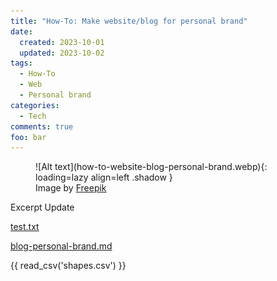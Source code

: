 ```yaml
---
title: "How-To: Make website/blog for personal brand"
date:
  created: 2023-10-01 
  updated: 2023-10-02 
tags: 
  - How-To
  - Web
  - Personal brand
categories:
  - Tech
comments: true
foo: bar
---
```


<figure markdown>
  ![Alt text](how-to-website-blog-personal-brand.webp){: loading=lazy align=left .shadow }
  <figcaption>Image by <a href="https://www.freepik.com/">Freepik</a></figcaption>
</figure>

Excerpt
Update
<!--more-->

[test.txt](test.txt)

[blog-personal-brand.md](blog-personal-brand.md)

{{ read_csv('shapes.csv') }}